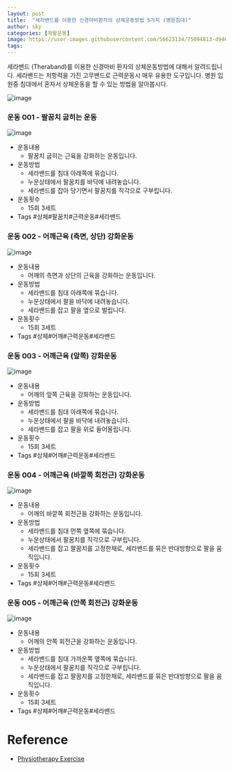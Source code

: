```yaml
---
layout: post
title:  "세라밴드를 이용한 신경마비환자의 상체운동방법 5가지 (병원침대)"
author: sky
categories: [재활운동]
image: https://user-images.githubusercontent.com/56623134/75094813-d9462480-55d1-11ea-9e26-1d623239fdb2.png
tags: 
---
```


세라밴드 (Theraband)를 이용한 신경마비 환자의 상체운동방법에 대해서 알려드립니다.
세라밴드는 저항력을 가진 고무밴드로 근력운동시 매우 유용한 도구입니다.
병원 입원중 침대에서 혼자서 상체운동을 할 수 있는 방법을 알아봅시다.

![image](https://user-images.githubusercontent.com/56623134/75094799-c59abe00-55d1-11ea-83d0-546f9cd53823.png)

### 운동 001 - 팔꿈치 굽히는 운동

![image](https://user-images.githubusercontent.com/56623134/75094912-de57a380-55d2-11ea-9b78-6fa2992beb98.png)

- 운동내용
  - 팔꿈치 굽히는 근육을 강화하는 운동입니다.
- 운동방법
  - 세라밴드를 침대 아래쪽에 묶습니다.
  - 누운상태에서 팔꿈치를 바닥에 내려놓습니다.
  - 세라밴드를 잡아 당기면서 팔꿈치를 직각으로 구부립니다.
- 운동횟수
  - 15회 3세트
- Tags #상체#팔꿈치#근력운동#세라밴드
 
 
### 운동 002 - 어깨근육 (측면, 상단) 강화운동

![image](https://user-images.githubusercontent.com/56623134/75094959-40b0a400-55d3-11ea-90f3-66fc6f4f9717.png)

- 운동내용
  - 어깨의 측면과 상단의 근육을 강화하는 운동입니다.
- 운동방법
  - 세라밴드를 침대 아래쪽에 묶습니다.
  - 누운상태에서 팔을 바닥에 내려놓습니다.
  - 세라밴드를 잡고 팔을 옆으로 벌립니다.
- 운동횟수
  - 15회 3세트
- Tags #상체#어깨#근력운동#세라밴드


### 운동 003 - 어깨근육 (앞쪽) 강화운동

![image](https://user-images.githubusercontent.com/56623134/75095050-57a3c600-55d4-11ea-9f72-28737cc28b9e.png)

- 운동내용
  - 어깨의 앞쪽 근육을 강화하는 운동입니다.
- 운동방법
  - 세라밴드를 침대 아래쪽에 묶습니다.
  - 누운상태에서 팔을 바닥에 내려놓습니다.
  - 세라밴드를 잡고 팔을 위로 들어올립니다.
- 운동횟수
  - 15회 3세트
- Tags #상체#어깨#근력운동#세라밴드

### 운동 004 - 어깨근육 (바깥쪽 회전근) 강화운동

![image](https://user-images.githubusercontent.com/56623134/75094996-c7658100-55d3-11ea-8d75-c802e8b8a5b4.png)

- 운동내용
  - 어깨의 바깥쪽 회전근을 강화하는 운동입니다.
- 운동방법
  - 세라밴드를 침대 먼쪽 옆쪽에 묶습니다.
  - 누운상태에서 팔꿈치를 직각으로 구부립니다.
  - 세라밴드를 잡고 팔꿈치를 고정한채로, 세라밴드를 묶은 반대방향으로 팔을 움직입니다.
- 운동횟수
  - 15회 3세트
- Tags #상체#어깨#근력운동#세라밴드


### 운동 005 - 어깨근육 (안쪽 회전근) 강화운동

![image](https://user-images.githubusercontent.com/56623134/75095059-7b670c00-55d4-11ea-9828-be47a531644d.png)

- 운동내용
  - 어깨의 안쪽 회전근을 강화하는 운동입니다.
- 운동방법
  - 세라밴드를 침대 가까운쪽 옆쪽에 묶습니다.
  - 누운상태에서 팔꿈치를 직각으로 구부립니다.
  - 세라밴드를 잡고 팔꿈치를 고정한채로, 세라밴드를 묶은 반대방향으로 팔을 움직입니다.
- 운동횟수
  - 15회 3세트
- Tags #상체#어깨#근력운동#세라밴드

# Reference
- [Physiotherapy Exercise](https://www.physiotherapyexercises.com/)
